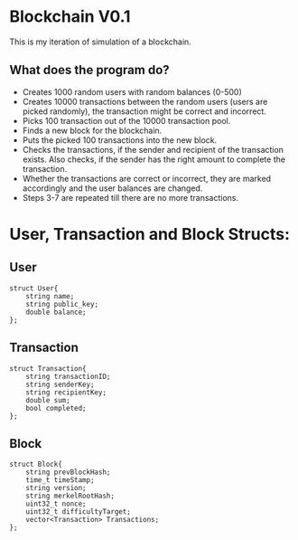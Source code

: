 # Blockchain V0.1  

This is my iteration of simulation of a blockchain.  

## What does the program do?  
- Creates 1000 random users with random balances (0-500)  
- Creates 10000 transactions between the random users (users are picked randomly), the transaction might be correct and incorrect.
- Picks 100 transaction out of the 10000 transaction pool.  
- Finds a new block for the blockchain.  
- Puts the picked 100 transactions into the new block.  
- Checks the transactions, if the sender and recipient of the transaction exists. Also checks, if the sender has the right amount to complete the transaction.  
- Whether the transactions are correct or incorrect, they are marked accordingly and the user balances are changed.  
- Steps 3-7 are repeated till there are no more transactions.

# User, Transaction and Block Structs:  
## User  
```
struct User{
    string name;
    string public_key;
    double balance;
};
```
## Transaction  
```
struct Transaction{
    string transactionID;
    string senderKey;
    string recipientKey;
    double sum;
    bool completed;
};
```
## Block  
```
struct Block{
    string prevBlockHash;
    time_t timeStamp;
    string version;
    string merkelRootHash;
    uint32_t nonce;
    uint32_t difficultyTarget;
    vector<Transaction> Transactions;
};
```
